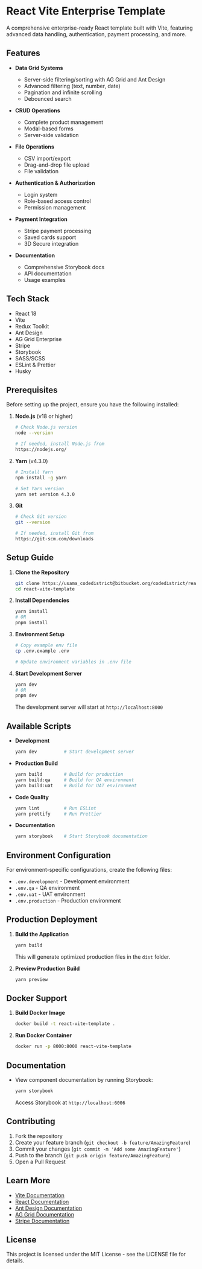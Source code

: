 # React Vite Enterprise Template

A comprehensive enterprise-ready React template built with Vite, featuring advanced data handling, authentication, payment processing, and more.

## Features

- **Data Grid Systems**
  - Server-side filtering/sorting with AG Grid and Ant Design
  - Advanced filtering (text, number, date)
  - Pagination and infinite scrolling
  - Debounced search

- **CRUD Operations**
  - Complete product management
  - Modal-based forms
  - Server-side validation

- **File Operations**
  - CSV import/export
  - Drag-and-drop file upload
  - File validation

- **Authentication & Authorization**
  - Login system
  - Role-based access control
  - Permission management

- **Payment Integration**
  - Stripe payment processing
  - Saved cards support
  - 3D Secure integration

- **Documentation**
  - Comprehensive Storybook docs
  - API documentation
  - Usage examples

## Tech Stack

- React 18
- Vite
- Redux Toolkit
- Ant Design
- AG Grid Enterprise
- Stripe
- Storybook
- SASS/SCSS
- ESLint & Prettier
- Husky

## Prerequisites

Before setting up the project, ensure you have the following installed:

1. **Node.js** (v18 or higher)
   ```bash
   # Check Node.js version
   node --version
   
   # If needed, install Node.js from
   https://nodejs.org/
   ```

2. **Yarn** (v4.3.0)
   ```bash
   # Install Yarn
   npm install -g yarn
   
   # Set Yarn version
   yarn set version 4.3.0
   ```

3. **Git**
   ```bash
   # Check Git version
   git --version
   
   # If needed, install Git from
   https://git-scm.com/downloads
   ```

## Setup Guide

1. **Clone the Repository**
   ```bash
   git clone https://usama_codedistrict@bitbucket.org/codedistrict/react-vite-template.git
   cd react-vite-template
   ```

2. **Install Dependencies**
   ```bash
   yarn install
   # OR
   pnpm install
   ```

3. **Environment Setup**
   ```bash
   # Copy example env file
   cp .env.example .env
   
   # Update environment variables in .env file
   ```

4. **Start Development Server**
   ```bash
   yarn dev
   # OR
   pnpm dev
   ```
   The development server will start at `http://localhost:8000`

## Available Scripts

- **Development**
  ```bash
  yarn dev          # Start development server
  ```

- **Production Build**
  ```bash
  yarn build        # Build for production
  yarn build:qa     # Build for QA environment
  yarn build:uat    # Build for UAT environment
  ```

- **Code Quality**
  ```bash
  yarn lint         # Run ESLint
  yarn prettify     # Run Prettier
  ```

- **Documentation**
  ```bash
  yarn storybook    # Start Storybook documentation
  ```

## Environment Configuration

For environment-specific configurations, create the following files:
- `.env.development` - Development environment
- `.env.qa` - QA environment
- `.env.uat` - UAT environment
- `.env.production` - Production environment

## Production Deployment

1. **Build the Application**
   ```bash
   yarn build
   ```
   This will generate optimized production files in the `dist` folder.

2. **Preview Production Build**
   ```bash
   yarn preview
   ```

## Docker Support

1. **Build Docker Image**
   ```bash
   docker build -t react-vite-template .
   ```

2. **Run Docker Container**
   ```bash
   docker run -p 8000:8000 react-vite-template
   ```

## Documentation

- View component documentation by running Storybook:
  ```bash
  yarn storybook
  ```
  Access Storybook at `http://localhost:6006`

## Contributing

1. Fork the repository
2. Create your feature branch (`git checkout -b feature/AmazingFeature`)
3. Commit your changes (`git commit -m 'Add some AmazingFeature'`)
4. Push to the branch (`git push origin feature/AmazingFeature`)
5. Open a Pull Request

## Learn More

- [Vite Documentation](https://vitejs.dev/guide/)
- [React Documentation](https://react.dev/learn)
- [Ant Design Documentation](https://ant.design/docs/react/introduce)
- [AG Grid Documentation](https://www.ag-grid.com/react-data-grid/)
- [Stripe Documentation](https://stripe.com/docs/stripe-js/react)

## License

This project is licensed under the MIT License - see the LICENSE file for details.
